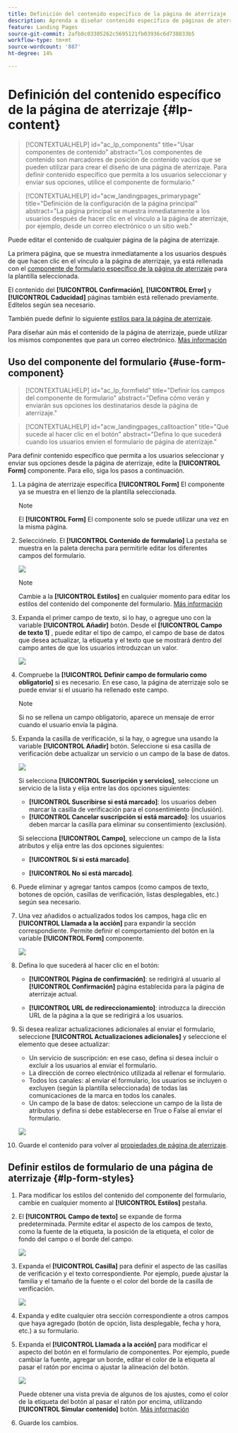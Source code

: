 ```yaml
---
title: Definición del contenido específico de la página de aterrizaje
description: Aprenda a diseñar contenido específico de páginas de aterrizaje en Campaign Web
feature: Landing Pages
source-git-commit: 2afb8c03305262c5695121fb03936c6d738833b5
workflow-type: tm+mt
source-wordcount: '887'
ht-degree: 14%

---
```


# Definición del contenido específico de la página de aterrizaje {#lp-content}

>[!CONTEXTUALHELP]
>id="ac_lp_components"
>title="Usar componentes de contenido"
>abstract="Los componentes de contenido son marcadores de posición de contenido vacíos que se pueden utilizar para crear el diseño de una página de aterrizaje. Para definir contenido específico que permita a los usuarios seleccionar y enviar sus opciones, utilice el componente de formulario."

>[!CONTEXTUALHELP]
>id="acw_landingpages_primarypage"
>title="Definición de la configuración de la página principal"
>abstract="La página principal se muestra inmediatamente a los usuarios después de hacer clic en el vínculo a la página de aterrizaje, por ejemplo, desde un correo electrónico o un sitio web."

Puede editar el contenido de cualquier página de la página de aterrizaje.

La primera página, que se muestra inmediatamente a los usuarios después de que hacen clic en el vínculo a la página de aterrizaje, ya está rellenada con el [componente de formulario específico de la página de aterrizaje](#use-form-component) para la plantilla seleccionada<!-- to enable users to select and submit their choices-->.

El contenido del **[!UICONTROL Confirmación]**, **[!UICONTROL Error]** y **[!UICONTROL Caducidad]** páginas también está rellenado previamente. Edítelos según sea necesario.

También puede definir lo siguiente [estilos para la página de aterrizaje](#lp-form-styles).

Para diseñar aún más el contenido de la página de aterrizaje, puede utilizar los mismos componentes que para un correo electrónico. [Más información](../email/content-components.md#add-content-components)

## Uso del componente del formulario {#use-form-component}

>[!CONTEXTUALHELP]
>id="ac_lp_formfield"
>title="Definir los campos del componente de formulario"
>abstract="Defina cómo verán y enviarán sus opciones los destinatarios desde la página de aterrizaje."

>[!CONTEXTUALHELP]
>id="acw_landingpages_calltoaction"
>title="Qué sucede al hacer clic en el botón"
>abstract="Defina lo que sucederá cuando los usuarios envíen el formulario de página de aterrizaje."

Para definir contenido específico que permita a los usuarios seleccionar y enviar sus opciones desde la página de aterrizaje, edite la **[!UICONTROL Form]** componente. Para ello, siga los pasos a continuación.

1. La página de aterrizaje específica **[!UICONTROL Form]** El componente ya se muestra en el lienzo de la plantilla seleccionada.

   >[!NOTE]
   >
   >El **[!UICONTROL Form]** El componente solo se puede utilizar una vez en la misma página.

1. Selecciónelo. El **[!UICONTROL Contenido de formulario]** La pestaña se muestra en la paleta derecha para permitirle editar los diferentes campos del formulario.

   ![](assets/lp-form-component.png)

   >[!NOTE]
   >
   >Cambie a la **[!UICONTROL Estilos]** en cualquier momento para editar los estilos del contenido del componente del formulario. [Más información](#lp-form-styles)

1. Expanda el primer campo de texto, si lo hay, o agregue uno con la variable **[!UICONTROL Añadir]** botón. Desde el **[!UICONTROL Campo de texto 1]** , puede editar el tipo de campo, el campo de base de datos que desea actualizar, la etiqueta y el texto que se mostrará dentro del campo antes de que los usuarios introduzcan un valor.

   ![](assets/lp-form-text-field.png)

1. Compruebe la **[!UICONTROL Definir campo de formulario como obligatorio]** si es necesario. En ese caso, la página de aterrizaje solo se puede enviar si el usuario ha rellenado este campo.

   >[!NOTE]
   >
   >Si no se rellena un campo obligatorio, aparece un mensaje de error cuando el usuario envía la página.

1. Expanda la casilla de verificación, si la hay, o agregue una usando la variable **[!UICONTROL Añadir]** botón. Seleccione si esa casilla de verificación debe actualizar un servicio o un campo de la base de datos.

   ![](assets/lp-form-checkbox.png)

   Si selecciona **[!UICONTROL Suscripción y servicios]**, seleccione un servicio de la lista y elija entre las dos opciones siguientes:

   * **[!UICONTROL Suscribirse si está marcado]**: los usuarios deben marcar la casilla de verificación para el consentimiento (inclusión).
   * **[!UICONTROL Cancelar suscripción si está marcado]**: los usuarios deben marcar la casilla para eliminar su consentimiento (exclusión).

   Si selecciona **[!UICONTROL Campo]**, seleccione un campo de la lista atributos y elija entre las dos opciones siguientes:

   * **[!UICONTROL Sí si está marcado]**.<!--TBC-->

   * **[!UICONTROL No si está marcado]**.<!--TBC-->

1. Puede eliminar y agregar tantos campos (como campos de texto, botones de opción, casillas de verificación, listas desplegables, etc.) según sea necesario.

1. Una vez añadidos o actualizados todos los campos, haga clic en **[!UICONTROL Llamada a la acción]** para expandir la sección correspondiente. Permite definir el comportamiento del botón en la variable **[!UICONTROL Form]** componente.

   ![](assets/lp-call-to-action.png)

1. Defina lo que sucederá al hacer clic en el botón:

   * **[!UICONTROL Página de confirmación]**: se redirigirá al usuario al **[!UICONTROL Confirmación]** página establecida para la página de aterrizaje actual.

   * **[!UICONTROL URL de redireccionamiento]**: introduzca la dirección URL de la página a la que se redirigirá a los usuarios.

1. Si desea realizar actualizaciones adicionales al enviar el formulario, seleccione **[!UICONTROL Actualizaciones adicionales]** y seleccione el elemento que desee actualizar:
   * Un servicio de suscripción: en ese caso, defina si desea incluir o excluir a los usuarios al enviar el formulario.
   * La dirección de correo electrónico utilizada al rellenar el formulario.
   * Todos los canales: al enviar el formulario, los usuarios se incluyen o excluyen (según la plantilla seleccionada) de todas las comunicaciones de la marca en todos los canales.
   * Un campo de la base de datos: seleccione un campo de la lista de atributos y defina si debe establecerse en True o False al enviar el formulario.

   ![](assets/lp-form-additionnal-updates.png)

1. Guarde el contenido para volver al [propiedades de página de aterrizaje](create-lp.md#create-landing-page).

## Definir estilos de formulario de una página de aterrizaje {#lp-form-styles}

1. Para modificar los estilos del contenido del componente del formulario, cambie en cualquier momento al **[!UICONTROL Estilos]** pestaña.

1. El **[!UICONTROL Campo de texto]** se expande de forma predeterminada. Permite editar el aspecto de los campos de texto, como la fuente de la etiqueta, la posición de la etiqueta, el color de fondo del campo o el borde del campo.

   ![](assets/lp-text-styles.png)

1. Expanda el **[!UICONTROL Casilla]** para definir el aspecto de las casillas de verificación y el texto correspondiente. Por ejemplo, puede ajustar la familia y el tamaño de la fuente o el color del borde de la casilla de verificación.

   ![](assets/lp-checkbox-style.png)

1. Expanda y edite cualquier otra sección correspondiente a otros campos que haya agregado (botón de opción, lista desplegable, fecha y hora, etc.) a su formulario.

1. Expanda el **[!UICONTROL Llamada a la acción]** para modificar el aspecto del botón en el formulario de componentes. Por ejemplo, puede cambiar la fuente, agregar un borde, editar el color de la etiqueta al pasar el ratón por encima o ajustar la alineación del botón.

   ![](assets/lp-call-to-action-style.png)

   Puede obtener una vista previa de algunos de los ajustes, como el color de la etiqueta del botón al pasar el ratón por encima, utilizando **[!UICONTROL Simular contenido]** botón. [Más información](create-lp.md#test-landing-page)

1. Guarde los cambios.
